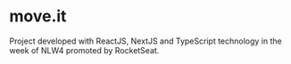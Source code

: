 # move.it
Project developed with ReactJS, NextJS and TypeScript technology in the week of NLW4 promoted by RocketSeat.
